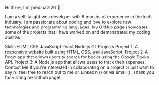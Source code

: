 Hi there, I'm jmedina0126 👋

I am a self-taught web developer with 6 months of experience in the tech industry. I am passionate about coding and love to explore new technologies and programming languages. My GitHub page showcases some of the projects that I have worked on and demonstrates my coding abilities.

Skills
HTML
CSS
JavaScript
React
Node.js
Git
Projects
Project 1: A responsive website built using HTML, CSS, and JavaScript.
Project 2: A React app that allows users to search for books using the Google Books API.
Project 3: A Node.js app that allows users to track their expenses.
Contact Me
If you're interested in collaborating on a project or just want to say hi, feel free to reach out to me on LinkedIn () or via email (). Thank you for visiting my Github page!
